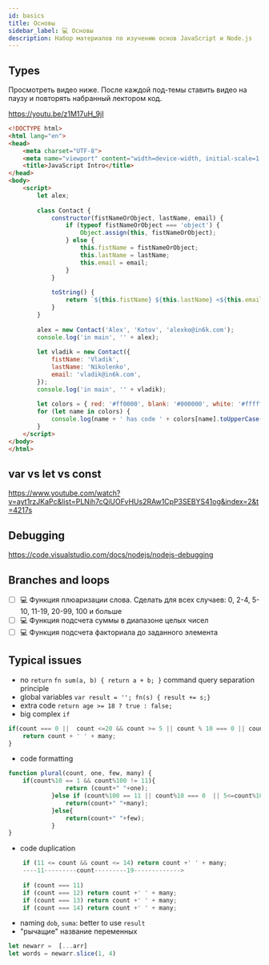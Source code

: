 ```yaml
---
id: basics
title: Основы
sidebar_label: 💻 Основы
description: Набор материалов по изучению основ JavaScript и Node.js
---
```


## Types

Просмотреть видео ниже. После каждой под-темы ставить видео на паузу и повторять набранный лектором код. 

https://youtu.be/z1M17uH_9jI

```html
<!DOCTYPE html>
<html lang="en">
<head>
    <meta charset="UTF-8">
    <meta name="viewport" content="width=device-width, initial-scale=1.0">
    <title>JavaScript Intro</title>
</head>
<body>
    <script>
        let alex;
​
        class Contact {
            constructor(fistNameOrObject, lastName, email) {
                if (typeof fistNameOrObject === 'object') {
                    Object.assign(this, fistNameOrObject);
                } else {
                    this.fistName = fistNameOrObject;
                    this.lastName = lastName;
                    this.email = email;
                }
            }
​
            toString() {
                return `${this.fistName} ${this.lastName} <${this.email}>`;
            }
        }
​
        alex = new Contact('Alex', 'Kotov', 'alexko@in6k.com');
        console.log('in main', '' + alex);
​
        let vladik = new Contact({
            fistName: 'Vladik', 
            lastName: 'Nikolenko',
            email: 'vladik@in6k.com',
        });
        console.log('in main', '' + vladik);
​
        let colors = { red: '#ff0000', blank: '#000000', white: '#ffffff' };
        for (let name in colors) {
            console.log(name + ' has code ' + colors[name].toUpperCase());
        }
    </script>
</body>
</html>
```

## var vs let vs const

https://www.youtube.com/watch?v=ayt1rzJKaPc&list=PLNih7cQiUOFvHUs2RAw1CpP3SEBYS41og&index=2&t=4217s

## Debugging 

https://code.visualstudio.com/docs/nodejs/nodejs-debugging

## Branches and loops

- [ ] 💻 Функция плюаризации слова. Сделать для всех случаев: 0, 2-4, 5-10, 11-19, 20-99, 100 и больше
- [ ] 💻 Функция подсчета суммы в диапазоне целых чисел
- [ ] 💻 Функция подсчета факториала до заданного элемента

## Typical issues

* no `return` `fn sum(a, b) { return a + b; }` command query separation principle
* global variables `var result = ''; fn(s) { result += s;}`
* extra code `return age >= 18 ? true : false;`
* big complex `if`
```javascript
if(count === 0 ||  count <=20 && count >= 5 || count % 10 === 0 || count % 10 <=19 && count % 10 >= 5 || count % 100 == 20){
    return count + ' ' + many;
}
```
* code formatting
```javascript
function plural(count, one, few, many) {
    if(count%10 == 1 && count%100 != 11){
				return (count+" "+one);
			}else if (count%100 == 11 || count%10 === 0  || 5<=count%10 && count%10<=9){
				return(count+" "+many);
			}else{
				return(count+" "+few);
			}
}
```
* code duplication
```javascript
    if (11 <= count && count <= 14) return count +' ' + many;
    ----11---------count---------19------------->
    
    if (count === 11) 
    if (count === 12) return count +' ' + many;
    if (count === 13) return count +' ' + many;
    if (count === 14) return count +' ' + many;
```
* naming `dob`, `suma`: better to use `result`
* "рычащие" название переменных
```javascript
let newarr =  [...arr]
let words = newarr.slice(1, 4)
```
